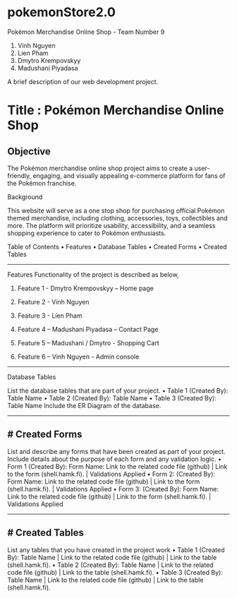 # pokemonStore2.0
Pokémon Merchandise Online Shop - Team Number 9

1.	Vinh Nguyen
2.	Lien Pham
3.	Dmytro Krempovskyy
4.	Madushani Piyadasa

A brief description of our web development project.

# Title : Pokémon Merchandise Online Shop

## Objective ## 

The Pokémon merchandise online shop project aims to create a user-friendly, engaging, and visually appealing e-commerce platform for fans of the Pokémon franchise.  

Background

This website will serve as a one stop shop for purchasing official Pokémon themed merchandise, including clothing, accessories, toys, collectibles and more. The platform will prioritize usability, accessibility, and a seamless shopping experience to cater to Pokémon enthusiasts. 

Table of Contents
•	Features
•	Database Tables
•	Created Forms
•	Created Tables
________________________________________
Features
Functionality of the project is described as below, 
1.	Feature 1 - Dmytro Krempovskyy – Home page 

2.	Feature 2 - Vinh Nguyen

3.	Feature 3 - Lien Pham 
4.	Feature 4 – Madushani Piyadasa – Contact Page

5.	Feature 5 – Madushani / Dmytro - Shopping  Cart
6.	Feature 6 – Vinh Nguyen  - Admin console


________________________________________

Database Tables

List the database tables that are part of your project.
•	Table 1 (Created By): Table Name
•	Table 2 (Created By): Table Name
•	Table 3 (Created By): Table Name
Include the ER Diagram of the database.
________________________________________

## # Created Forms

List and describe any forms that have been created as part of your project. Include details about the purpose of each form and any validation logic.
•	Form 1 (Created By): Form Name: Link to the related code file (github) | Link to the form (shell.hamk.fi). | Validations Applied
•	Form 2: (Created By): Form Name: Link to the related code file (github) | Link to the form (shell.hamk.fi). | Validations Applied
•	Form 3: (Created By): Form Name: Link to the related code file (github) | Link to the form (shell.hamk.fi). | Validations Applied
________________________________________

## # Created Tables
List any tables that you have created in the project work
•	Table 1 (Created By): Table Name | Link to the related code file (github) | Link to the table (shell.hamk.fi).
•	Table 2 (Created By): Table Name | Link to the related code file (github) | Link to the table (shell.hamk.fi).
•	Table 3 (Created By): Table Name | Link to the related code file (github) | Link to the table (shell.hamk.fi).
 
